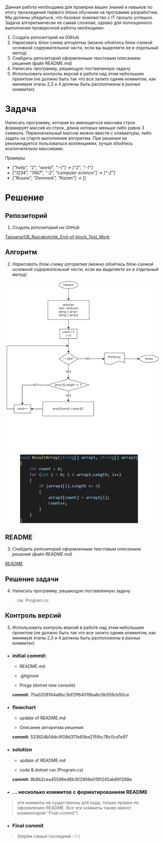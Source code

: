 Данная работа необходима для проверки ваших знаний и навыков по итогу прохождения первого блока обучения на программе разработчик. Мы должны убедиться, что базовое знакомство с IT прошло успешно.
Задача алгоритмически не самая сложная, однако для полноценного выполнения проверочной работы необходимо:
1.	Создать репозиторий на GitHub
2.	Нарисовать блок-схему алгоритма (можно обойтись блок-схемой основной содержательной части, если вы выделяете ее в отдельный метод)
3.	Снабдить репозиторий оформленным текстовым описанием решения (файл README.md)
4.	Написать программу, решающую поставленную задачу
5.	Использовать контроль версий в работе над этим небольшим проектом (не должно быть так что все залито одним коммитом, как минимум этапы 2,3 и 4 должны быть расположены в разных коммитах)

# Задача

Написать программу, которая из имеющегося массива строк формирует массив из строк, длина которых меньше либо равна 3 символа. Первоначальный массив можно ввести с клавиатуры, либо задать на старте выполнения алгоритма. При решении не рекомендуется пользоваться коллекциями, лучше обойтись исключительно массивами.

_*Примеры*_

* _["hello", "2", "world", ":-)"] -> ["2", ":-)"]_
* _["1234", "1567", "-2", "computer science"] -> ["-2"]_
* _["Russia", "Denmark", "Kazan"] -> []_

# Решение
## Репозиторий
1.	_Создать репозиторий на GitHub_

[Taissera/GB_Razrabotchik_End-of-block_Test_Work](https://github.com/Taissera/GB_Razrabotchik_End-of-block_Test_Work.git)

## Алгоритм
2.	_Нарисовать блок-схему алгоритма (можно обойтись блок-схемой основной содержательной части, если вы выделяете ее в отдельный метод)_

![Алгоритм](.\Algoritm.png)

## README
3.	_Снабдить репозиторий оформленным текстовым описанием решения (файл README.md)_

[README](README.md)

## Решение задачи
4.	Написать программу, решающую поставленную задачу

>см. Program.cs

## Контроль версий
5.	Использовать контроль версий в работе над этим небольшим проектом (не должно быть так что все залито одним коммитом, как минимум этапы 2,3 и 4 должны быть расположены в разных коммитах)

* ### initial commit: 

    - README.md

    - .gitignore

    - Proga (dotnet new console)

    **commit**: 70a0208164a8bc3bf2ff64019ba6c0b559cb50ce

* ### flowchart

    - update of README.md

    - Описание алгоритма решения

    **commit**: 533624b14dc4f08d317e65be215fbc78c0cd1e97

* ### solution
    - update of README.md

    - code & dotnet run (Program.cs)

    **commit**: 8b8b2cea45586ed6b302906e0191245ab691268e

* ###  ... несколько коммитов с форматированием README 
> эти коммиты не существенны для кода, только правки по оформлению README. Все эти коммиты также имеют комментарий "Final commit")

* ###  Final commit 
>(берём самый последний :-) )

